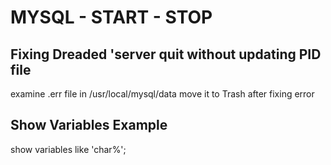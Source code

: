 # MYSQL - START - STOP

## Fixing Dreaded 'server quit without updating PID file
examine .err file in /usr/local/mysql/data
move it to Trash after fixing error

## Show Variables Example
show variables like 'char%';
